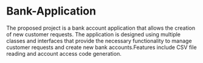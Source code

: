 # Bank-Application
The proposed project is a bank account application that allows the creation of new customer requests. The application is designed using multiple classes and interfaces that provide the necessary functionality to manage customer requests and create new bank accounts.Features include CSV file reading and account access code generation.

